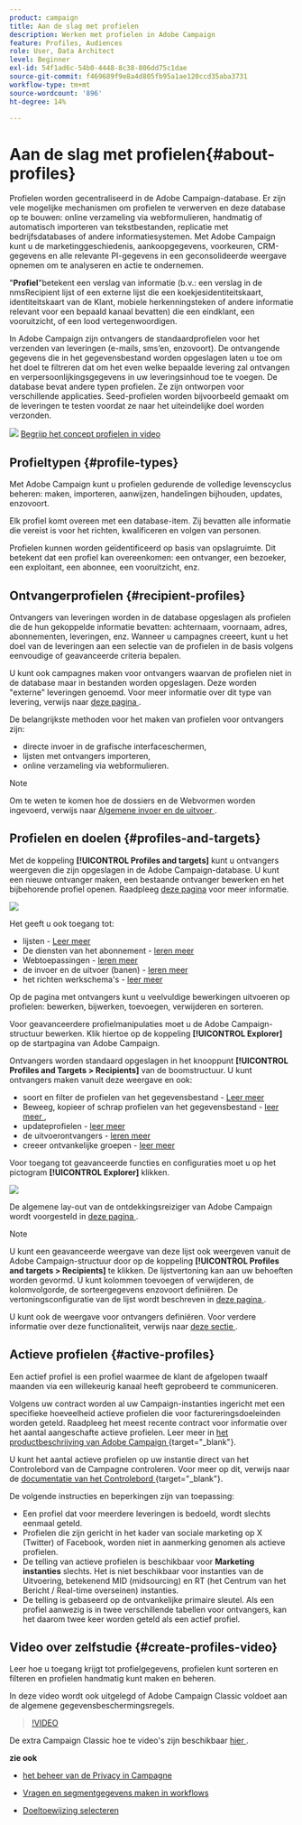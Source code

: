 ```yaml
---
product: campaign
title: Aan de slag met profielen
description: Werken met profielen in Adobe Campaign
feature: Profiles, Audiences
role: User, Data Architect
level: Beginner
exl-id: 54f1ad6c-54b0-4448-8c38-806dd75c1dae
source-git-commit: f469689f9e8a4d805fb95a1ae120ccd35aba3731
workflow-type: tm+mt
source-wordcount: '896'
ht-degree: 14%

---
```


# Aan de slag met profielen{#about-profiles}



Profielen worden gecentraliseerd in de Adobe Campaign-database. Er zijn vele mogelijke mechanismen om profielen te verwerven en deze database op te bouwen: online verzameling via webformulieren, handmatig of automatisch importeren van tekstbestanden, replicatie met bedrijfsdatabases of andere informatiesystemen. Met Adobe Campaign kunt u de marketinggeschiedenis, aankoopgegevens, voorkeuren, CRM-gegevens en alle relevante PI-gegevens in een geconsolideerde weergave opnemen om te analyseren en actie te ondernemen.

&quot;**Profiel**&quot;betekent een verslag van informatie (b.v.: een verslag in de nmsRecipient lijst of een externe lijst die een koekjesidentiteitskaart, identiteitskaart van de Klant, mobiele herkenningsteken of andere informatie relevant voor een bepaald kanaal bevatten) die een eindklant, een vooruitzicht, of een lood vertegenwoordigen.

In Adobe Campaign zijn ontvangers de standaardprofielen voor het verzenden van leveringen (e-mails, sms’en, enzovoort). De ontvangende gegevens die in het gegevensbestand worden opgeslagen laten u toe om het doel te filtreren dat om het even welke bepaalde levering zal ontvangen en verpersoonlijkingsgegevens in uw leveringsinhoud toe te voegen. De database bevat andere typen profielen. Ze zijn ontworpen voor verschillende applicaties. Seed-profielen worden bijvoorbeeld gemaakt om de leveringen te testen voordat ze naar het uiteindelijke doel worden verzonden.

![](assets/do-not-localize/how-to-video.png) [ Begrijp het concept profielen in video ](#create-profiles-video)

## Profieltypen {#profile-types}

Met Adobe Campaign kunt u profielen gedurende de volledige levenscyclus beheren: maken, importeren, aanwijzen, handelingen bijhouden, updates, enzovoort.

Elk profiel komt overeen met een database-item. Zij bevatten alle informatie die vereist is voor het richten, kwalificeren en volgen van personen.

Profielen kunnen worden geïdentificeerd op basis van opslagruimte. Dit betekent dat een profiel kan overeenkomen: een ontvanger, een bezoeker, een exploitant, een abonnee, een vooruitzicht, enz.

## Ontvangerprofielen {#recipient-profiles}

Ontvangers van leveringen worden in de database opgeslagen als profielen die de hun gekoppelde informatie bevatten: achternaam, voornaam, adres, abonnementen, leveringen, enz. Wanneer u campagnes creeert, kunt u het doel van de leveringen aan een selectie van de profielen in de basis volgens eenvoudige of geavanceerde criteria bepalen.

U kunt ook campagnes maken voor ontvangers waarvan de profielen niet in de database maar in bestanden worden opgeslagen. Deze worden &quot;externe&quot; leveringen genoemd. Voor meer informatie over dit type van levering, verwijs naar [ deze pagina ](../../delivery/using/steps-defining-the-target-population.md#selecting-external-recipients).

De belangrijkste methoden voor het maken van profielen voor ontvangers zijn:

* directe invoer in de grafische interfaceschermen,
* lijsten met ontvangers importeren,
* online verzameling via webformulieren.

>[!NOTE]
>
>Om te weten te komen hoe de dossiers en de Webvormen worden ingevoerd, verwijs naar [ Algemene invoer en de uitvoer ](../../platform/using/get-started-data-import-export.md).

## Profielen en doelen {#profiles-and-targets}

Met de koppeling **[!UICONTROL Profiles and targets]** kunt u ontvangers weergeven die zijn opgeslagen in de Adobe Campaign-database. U kunt een nieuwe ontvanger maken, een bestaande ontvanger bewerken en het bijbehorende profiel openen. Raadpleeg [deze pagina](../../platform/using/editing-a-profile.md) voor meer informatie.

![](assets/d_ncs_user_interface_target_link.png)

Het geeft u ook toegang tot:

* lijsten - [ Leer meer ](../../platform/using/creating-and-managing-lists.md)
* De diensten van het abonnement - [ leren meer ](../../delivery/using/managing-subscriptions.md)
* Webtoepassingen - [ leren meer ](../../web/using/about-web-applications.md)
* de invoer en de uitvoer (banen) - [ leren meer ](../../platform/using/about-generic-imports-exports.md)
* het richten werkschema&#39;s - [ leer meer ](../../workflow/using/building-a-workflow.md#implementation-steps-)

Op de pagina met ontvangers kunt u veelvuldige bewerkingen uitvoeren op profielen: bewerken, bijwerken, toevoegen, verwijderen en sorteren.

Voor geavanceerdere profielmanipulaties moet u de Adobe Campaign-structuur bewerken. Klik hiertoe op de koppeling **[!UICONTROL Explorer]** op de startpagina van Adobe Campaign.

Ontvangers worden standaard opgeslagen in het knooppunt **[!UICONTROL Profiles and Targets > Recipients]** van de boomstructuur. U kunt ontvangers maken vanuit deze weergave en ook:

* soort en filter de profielen van het gegevensbestand - [ Leer meer ](../../platform/using/filtering-options.md)
* Beweeg, kopieer of schrap profielen van het gegevensbestand - [ leer meer ](../../platform/using/managing-profiles.md),
* updateprofielen - [ leer meer ](../../platform/using/updating-data.md)
* de uitvoerontvangers - [ leren meer ](../../platform/using/exporting-and-importing-profiles.md)
* creeer ontvankelijke groepen - [ leer meer ](../../platform/using/creating-and-managing-lists.md)

Voor toegang tot geavanceerde functies en configuraties moet u op het pictogram **[!UICONTROL Explorer]** klikken.

![](assets/d_ncs_user_interface01.png)

De algemene lay-out van de ontdekkingsreiziger van Adobe Campaign wordt voorgesteld in [ deze pagina ](../../platform/using/adobe-campaign-explorer.md).

>[!NOTE]
>
>U kunt een geavanceerde weergave van deze lijst ook weergeven vanuit de Adobe Campaign-structuur door op de koppeling **[!UICONTROL Profiles and targets > Recipients]** te klikken. De lijstvertoning kan aan uw behoeften worden gevormd. U kunt kolommen toevoegen of verwijderen, de kolomvolgorde, de sorteergegevens enzovoort definiëren. De vertoningsconfiguratie van de lijst wordt beschreven in [ deze pagina ](../../platform/using/adobe-campaign-ui-lists.md).
>
>U kunt ook de weergave voor ontvangers definiëren. Voor verdere informatie over deze functionaliteit, verwijs naar [ deze sectie ](../../platform/using/access-management-folders.md).

## Actieve profielen {#active-profiles}

Een actief profiel is een profiel waarmee de klant de afgelopen twaalf maanden via een willekeurig kanaal heeft geprobeerd te communiceren.

Volgens uw contract worden al uw Campaign-instanties ingericht met een specifieke hoeveelheid actieve profielen die voor factureringsdoeleinden worden geteld. Raadpleeg het meest recente contract voor informatie over het aantal aangeschafte actieve profielen. Leer meer in [ het productbeschrijving van Adobe Campaign ](https://helpx.adobe.com/nl/legal/product-descriptions/adobe-campaign-managed-cloud-services.html) {target="_blank"}.

U kunt het aantal actieve profielen op uw instantie direct van het Controlebord van de Campagne controleren. Voor meer op dit, verwijs naar de [ documentatie van het Controlebord ](https://experienceleague.adobe.com/docs/control-panel/using/performance-monitoring/active-profiles-monitoring.html) {target="_blank"}.

De volgende instructies en beperkingen zijn van toepassing:

* Een profiel dat voor meerdere leveringen is bedoeld, wordt slechts eenmaal geteld.
* Profielen die zijn gericht in het kader van sociale marketing op X (Twitter) of Facebook, worden niet in aanmerking genomen als actieve profielen.
* De telling van actieve profielen is beschikbaar voor **Marketing instanties** slechts. Het is niet beschikbaar voor instanties van de Uitvoering, betekenend MID (midsourcing) en RT (het Centrum van het Bericht / Real-time overseinen) instanties.
* De telling is gebaseerd op de ontvankelijke primaire sleutel. Als een profiel aanwezig is in twee verschillende tabellen voor ontvangers, kan het daarom twee keer worden geteld als een actief profiel.


## Video over zelfstudie {#create-profiles-video}

Leer hoe u toegang krijgt tot profielgegevens, profielen kunt sorteren en filteren en profielen handmatig kunt maken en beheren.

In deze video wordt ook uitgelegd of Adobe Campaign Classic voldoet aan de algemene gegevensbeschermingsregels.

>[!VIDEO](https://video.tv.adobe.com/v/35611?quality=12)

De extra Campaign Classic hoe te video&#39;s zijn beschikbaar [ hier ](https://experienceleague.adobe.com/docs/campaign-classic-learn/tutorials/overview.html?lang=nl).

**zie ook**

* [ het beheer van de Privacy in Campagne ](https://helpx.adobe.com/nl/campaign/kb/acc-privacy.html)

* [Vragen en segmentgegevens maken in workflows](../../workflow/using/targeting-data.md)

* [Doeltoewijzing selecteren](../../delivery/using/steps-defining-the-target-population.md#select-a-target-mapping)
